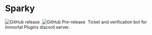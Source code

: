 # Sparky

![GitHub release](https://img.shields.io/github/v/release/Lukewassung@yahoo.com/Sparky)&nbsp;
![GitHub Pre-release](https://img.shields.io/github/v/release/LukeBen/Sparky?include_prereleases)&nbsp;
Ticket and verification bot for Immortal Plugins discord server.
